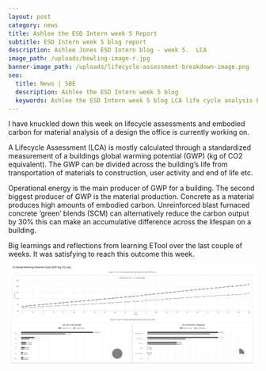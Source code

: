 ```yaml
---
layout: post
category: news
title: Ashlee the ESD Intern week 5 Report
subtitle: ESD Intern week 5 blog report
description: Ashlee Jones ESD Intern blog - week 5.  LCA
image_path: /uploads/bowling-image-r.jpg
banner-image_path: /uploads/lifecycle-assessment-breakdown-image.png
seo:
  title: News | SBE
  description: Ashlee the ESD Intern week 5 blog
  keywords: Ashlee the ESD Intern week 5 blog LCA life cycle analysis Etool
---
```

I have knuckled down this week on lifecycle assessments and embodied carbon for material analysis of a design the office is currently working on.

A Lifecycle Assessment (LCA) is mostly calculated through a standardized measurement of a buildings global warming potential (GWP) (kg of CO2 equivalent). The GWP can be divided across the building’s life from transportation of materials to construction, user activity and end of life etc.

Operational energy is the main producer of GWP for a building. The second biggest producer of GWP is the material production. Concrete as a material produces high amounts of embodied carbon. Unreinforced blast furnaced concrete ‘green’ blends (SCM) can alternatively reduce the carbon output by 30% this can make an accumulative difference across the lifespan on a building.

Big learnings and reflections from learning ETool over the last couple of weeks. It was satisfying to reach this outcome this week.

![](/uploads/image-1-2.png)

&nbsp;

&nbsp;

&nbsp;